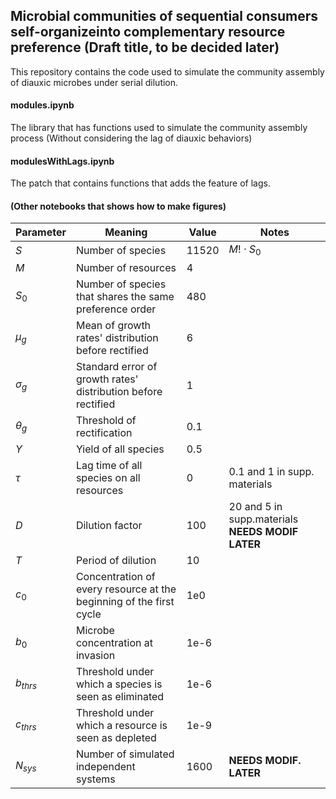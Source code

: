 ## Microbial communities of sequential consumers self-organizeinto complementary resource preference (Draft title, to be decided later)

This repository contains the code used to simulate the community assembly of diauxic microbes  under serial dilution. 

#### modules.ipynb
The library that has functions used to simulate the community assembly process (Without considering the lag of diauxic behaviors)

#### modulesWithLags.ipynb
The patch that contains functions that adds the feature of lags. 

#### (Other notebooks that shows how to make figures)

| Parameter  | Meaning                                                      | Value | Notes                                            |
| ---------- | ------------------------------------------------------------ | ----- | ------------------------------------------------ |
| $S$        | Number of species                                            | 11520 | $M!\cdot S_0$                                    |
| $M$        | Number of resources                                          | 4     |                                                  |
| $S_0$      | Number of species that shares the same preference order      | 480   |                                                  |
| $\mu_g$    | Mean of growth rates' distribution before rectified          | 6     |                                                  |
| $\sigma_g$ | Standard error of growth rates' distribution before rectified | 1     |                                                  |
| $\theta_g$ | Threshold of rectification                                   | 0.1   |                                                  |
| $Y$        | Yield of all species                                         | 0.5   |                                                  |
| $\tau$     | Lag time of all species on all resources                     | 0     | 0.1 and 1 in supp. materials                     |
| $D$        | Dilution factor                                              | 100   | 20 and 5 in supp.materials **NEEDS MODIF LATER** |
| $T$        | Period of dilution                                           | 10    |                                                  |
| $c_{0}$    | Concentration of every resource at the beginning of the first cycle | 1e0   |                                                  |
| $b_0$      | Microbe concentration at invasion                            | 1e-6  |                                                  |
| $b_{thrs}$ | Threshold under which a species is seen as eliminated        | 1e-6  |                                                  |
| $c_{thrs}$ | Threshold under which a resource is seen as depleted         | 1e-9  |                                                  |
| $N_{sys}$  | Number of simulated independent systems                      | 1600  | **NEEDS MODIF. LATER**                           |


